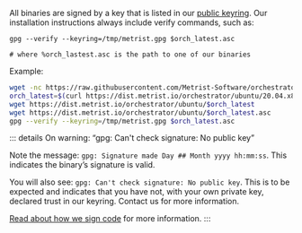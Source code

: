 All binaries are signed by a key that is listed in our [public keyring](https://raw.githubusercontent.com/Metrist-Software/orchestrator/main/dist/trustedkeys.gpg). Our installation instructions always include verify commands, such as:

```
gpg --verify --keyring=/tmp/metrist.gpg $orch_latest.asc

# where %orch_lastest.asc is the path to one of our binaries
```

Example:

```sh
wget -nc https://raw.githubusercontent.com/Metrist-Software/orchestrator/main/dist/trustedkeys.gpg -O /tmp/metrist.gpg
orch_latest=$(curl https://dist.metrist.io/orchestrator/ubuntu/20.04.x86_64.latest.txt)
wget https://dist.metrist.io/orchestrator/ubuntu/$orch_latest
wget https://dist.metrist.io/orchestrator/ubuntu/$orch_latest.asc
gpg --verify --keyring=/tmp/metrist.gpg $orch_latest.asc
```

::: details On warning: “gpg: Can't check signature: No public key”

Note the message: `gpg: Signature made Day ## Month yyyy hh:mm:ss`. This indicates the binary’s signature is valid.

You will also see: `gpg: Can't check signature: No public key`. This is to be expected and indicates that you have not, with your own private key, declared trust in our keyring. Contact us for more information.

[Read about how we sign code](/guides/how-we-sign-code) for more information.
:::
